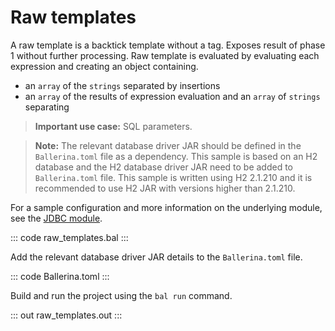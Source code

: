 # Raw templates

A raw template is a backtick template without a tag. Exposes result of phase 1 without further processing. Raw template is evaluated by evaluating each expression and creating an object containing.

- an `array` of the `strings` separated by insertions
- an `array` of the results of expression evaluation and an `array` of `strings` separating

>**Important use case:** SQL parameters.

>**Note:** The relevant database driver JAR should be defined in the `Ballerina.toml` file as a dependency. This sample is based on an H2 database and the H2 database driver JAR need to be added to `Ballerina.toml` file. This sample is written using H2 2.1.210 and it is recommended to use H2 JAR with versions higher than 2.1.210.

For a sample configuration and more information on the underlying module, see the [JDBC module](https://lib.ballerina.io/ballerinax/java.jdbc/latest/).

::: code raw_templates.bal :::

Add the relevant database driver JAR details to the `Ballerina.toml` file.

::: code Ballerina.toml :::

Build and run the project using the `bal run` command.

::: out raw_templates.out :::